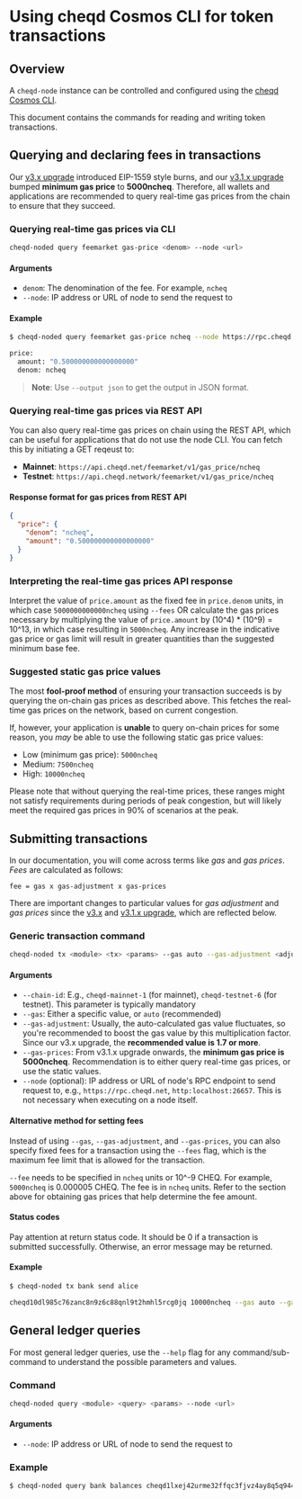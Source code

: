 # Using cheqd Cosmos CLI for token transactions

## Overview

A `cheqd-node` instance can be controlled and configured using the [cheqd Cosmos CLI](README.md).

This document contains the commands for reading and writing token transactions.

## Querying and declaring fees in transactions

Our [v3.x upgrade](../upgrades/upgrade-guides/v3.x-upgrade.md) introduced EIP-1559 style burns, and our [v3.1.x upgrade](../upgrades/upgrade-guides/v3.1.x-upgrade.md) bumped **minimum gas price** to **5000ncheq**. Therefore, all wallets and applications are recommended to query real-time gas prices from the chain to ensure that they succeed.

### Querying real-time gas prices via CLI

```bash
cheqd-noded query feemarket gas-price <denom> --node <url>
```

#### Arguments

* `denom`: The denomination of the fee. For example, `ncheq`
* `--node`: IP address or URL of node to send the request to

#### Example

```bash
$ cheqd-noded query feemarket gas-price ncheq --node https://rpc.cheqd.network:443

price:
  amount: "0.500000000000000000"
  denom: ncheq
```

> **Note**: Use `--output json` to get the output in JSON format.

### Querying real-time gas prices via REST API

You can also query real-time gas prices on chain using the REST API, which can be useful for applications that do not use the node CLI. You can fetch this by initiating a GET reqeust to:

* **Mainnet**: `https://api.cheqd.net/feemarket/v1/gas_price/ncheq`
* **Testnet**: `https://api.cheqd.network/feemarket/v1/gas_price/ncheq`

#### Response format for gas prices from REST API

```json
{
  "price": {
    "denom": "ncheq",
    "amount": "0.500000000000000000"
  }
}
```

### Interpreting the real-time gas prices API response

Interpret the value of `price.amount` as the fixed fee in `price.denom` units, in which case `5000000000000ncheq` using `--fees` OR calculate the gas prices necessary by multiplying the value of `price.amount` by (10^4) * (10^9) = 10^13, in which case resulting in `5000ncheq`. Any increase in the indicative gas price or gas limit will result in greater quantities than the suggested minimum base fee.

### Suggested static gas price values

The most **fool-proof method** of ensuring your transaction succeeds is by querying the on-chain gas prices as described above. This fetches the real-time gas prices on the network, based on current congestion.

If, however, your application is **unable** to query on-chain prices for some reason, you *may* be able to use the following static gas price values:

* Low (minimum gas price): `5000ncheq`
* Medium: `7500ncheq`
* High: `10000ncheq`

Please note that without querying the real-time prices, these ranges might not satisfy requirements during periods of peak congestion, but will likely meet the required gas prices in 90% of scenarios at the peak.

## Submitting transactions

In our documentation, you will come across terms like *gas* and *gas prices*. *Fees* are calculated as follows:

`fee = gas x gas-adjustment x gas-prices`

There are important changes to particular values for *gas adjustment* and *gas prices* since the [v3.x](../upgrades/upgrade-guides/v3.x-upgrade.md) and [v3.1.x upgrade](../upgrades/upgrade-guides/v3.1.x-upgrade.md), which are reflected below.

### Generic transaction command

```bash
cheqd-noded tx <module> <tx> <params> --gas auto --gas-adjustment <adjustment-factor> --gas-prices <price-in-ncheq> --chain-id <chain> --node <url>
```

#### Arguments

* `--chain-id`: E.g., `cheqd-mainnet-1` (for mainnet), `cheqd-testnet-6` (for testnet). This parameter is typically mandatory
* `--gas`: Either a specific value, or `auto` (recommended)
* `--gas-adjustment`: Usually, the auto-calculated gas value fluctuates, so you're recommended to boost the gas value by this multiplication factor. Since our v3.x upgrade, the **recommended value is 1.7 or more**.
* `--gas-prices`: From v3.1.x upgrade onwards, the **minimum gas price is 5000ncheq**. Recommendation is to either query real-time gas prices, or use the static values.
* `--node` (optional): IP address or URL of node's RPC endpoint to send request to, e.g., `https://rpc.cheqd.net`, `http:localhost:26657`. This is not necessary when executing on a node itself.

#### Alternative method for setting fees

Instead of using `--gas`, `--gas-adjustment`, and `--gas-prices`, you can also specify fixed fees for a transaction using the `--fees` flag, which is the maximum fee limit that is allowed for the transaction.

`--fee` needs to be specified in `ncheq` units or 10^-9 CHEQ. For example, `5000ncheq` is 0.000005 CHEQ. The fee is in `ncheq` units. Refer to the section above for obtaining gas prices that help determine the fee amount.

#### Status codes

Pay attention at return status code. It should be 0 if a transaction is submitted successfully. Otherwise, an error message may be returned.

#### Example

```bash
$ cheqd-noded tx bank send alice

cheqd10dl985c76zanc8n9z6c88qnl9t2hmhl5rcg0jq 10000ncheq --gas auto --gas-adjustment 1.7 --gas-prices 5000ncheq --chain-id cheqd-testnet-6 --node http://localhost:26657 
```

## General ledger queries

For most general ledger queries, use the `--help` flag for any command/sub-command to understand the possible parameters and values.

### Command

```bash
cheqd-noded query <module> <query> <params> --node <url>
```

#### Arguments

* `--node`: IP address or URL of node to send the request to

### Example

```bash
$ cheqd-noded query bank balances cheqd1lxej42urme32ffqc3fjvz4ay8q5q9449f06t4v --node https://rpc.cheqd.network
```
